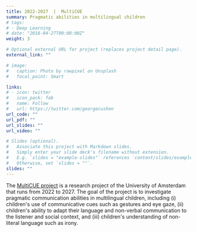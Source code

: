 ```yaml
---
title: 2022-2027  |  MultiCUE
summary: Pragmatic abilities in multilingual children
# tags:
# - Deep Learning
# date: "2016-04-27T00:00:00Z"
weight: 3

# Optional external URL for project (replaces project detail page).
external_link: ""

# image:
#   caption: Photo by rawpixel on Unsplash
#   focal_point: Smart

links:
# - icon: twitter
#   icon_pack: fab
#   name: Follow
#   url: https://twitter.com/georgecushen
url_code: ""
url_pdf: ""
url_slides: ""
url_video: ""

# Slides (optional).
#   Associate this project with Markdown slides.
#   Simply enter your slide deck's filename without extension.
#   E.g. `slides = "example-slides"` references `content/slides/example-slides.md`.
#   Otherwise, set `slides = ""`.
slides: ""
---
```


The [MultiCUE project](https://www.multicue.nl/) is a research project of the University of Amsterdam that runs from 2022 to 2027. The goal of the project is to investigate pragmatic communication abilities in multilingual children, including (i) children's use of communicative cues such as gestures and eye gaze, (ii) children's ability to adapt their language and non-verbal communication to the listener and social context, and (iii) children's understanding of non-literal language such as irony.





